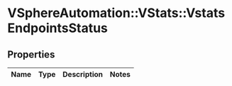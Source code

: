 # VSphereAutomation::VStats::VstatsEndpointsStatus

## Properties
Name | Type | Description | Notes
------------ | ------------- | ------------- | -------------


